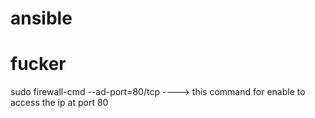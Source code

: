 # ansible
# fucker


sudo firewall-cmd --ad-port=80/tcp
    ----> this command for enable to access the ip at port 80
